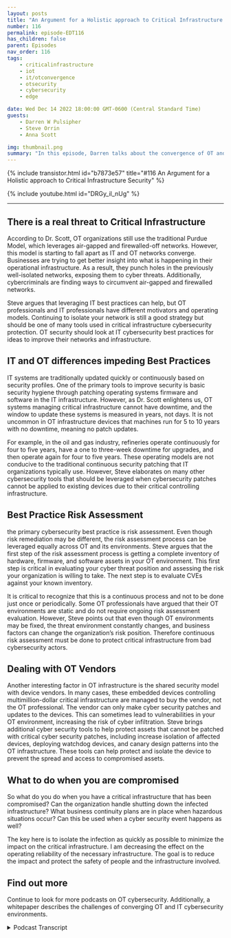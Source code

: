 ```yaml
---
layout: posts
title: "An Argument for a Holistic approach to Critical Infrastructure Security"
number: 116
permalink: episode-EDT116
has_children: false
parent: Episodes
nav_order: 116
tags:
    - criticalinfrastructure
    - iot
    - it/otconvergence
    - otsecurity
    - cybersecurity
    - edge

date: Wed Dec 14 2022 18:00:00 GMT-0600 (Central Standard Time)
guests:
    - Darren W Pulsipher
    - Steve Orrin
    - Anna Scott

img: thumbnail.png
summary: "In this episode, Darren talks about the convergence of OT and IT cybersecurity with Security expert Steve Orrin and Industrial OT expert Dr. Anna Scott"
---
```


{% include transistor.html id="b7873e57" title="#116 An Argument for a Holistic approach to Critical Infrastructure Security" %}

{% include youtube.html id="DRGy_il_nUg" %}

---


## There is a real threat to Critical Infrastructure

According to Dr. Scott, OT organizations still use the traditional Purdue Model, which leverages air-gapped and firewalled-off networks. However, this model is starting to fall apart as IT and OT networks converge. Businesses are trying to get better insight into what is happening in their operational infrastructure. As a result, they punch holes in the previously well-isolated networks, exposing them to cyber threats. Additionally, cybercriminals are finding ways to circumvent air-gapped and firewalled networks. 

Steve argues that leveraging IT best practices can help, but OT professionals and IT professionals have different motivators and operating models. Continuing to isolate your network is still a good strategy but should be one of many tools used in critical infrastructure cybersecurity protection. OT security should look at IT cybersecurity best practices for ideas to improve their networks and infrastructure.

## IT and OT differences impeding Best Practices

IT systems are traditionally updated quickly or continuously based on security profiles. One of the primary tools to improve security is basic security hygiene through patching operating systems firmware and software in the IT infrastructure. However, as Dr. Scott enlightens us, OT systems managing critical infrastructure cannot have downtime, and the window to update these systems is measured in years, not days. It is not uncommon in OT infrastructure devices that machines run for 5 to 10 years with no downtime, meaning no patch updates. 

For example, in the oil and gas industry, refineries operate continuously for four to five years, have a one to three-week downtime for upgrades, and then operate again for four to five years. These operating models are not conducive to the traditional continuous security patching that IT organizations typically use. However, Steve elaborates on many other cybersecurity tools that should be leveraged when cybersecurity patches cannot be applied to existing devices due to their critical controlling infrastructure.

## Best Practice Risk Assessment

the primary cybersecurity best practice is risk assessment. Even though risk remediation may be different, the risk assessment process can be leveraged equally across OT and its environments. Steve argues that the first step of the risk assessment process is getting a complete inventory of hardware, firmware, and software assets in your OT environment. This first step is critical in evaluating your cyber threat position and assessing the risk your organization is willing to take. The next step is to evaluate CVEs against your known inventory. 

It is critical to recognize that this is a continuous process and not to be done just once or periodically. Some OT professionals have argued that their OT environments are static and do not require ongoing risk assessment evaluation. However, Steve points out that even though OT environments may be fixed, the threat environment constantly changes, and business factors can change the organization’s risk position. Therefore continuous risk assessment must be done to protect critical infrastructure from bad cybersecurity actors.

## Dealing with OT Vendors

Another interesting factor in OT infrastructure is the shared security model with device vendors. In many cases, these embedded devices controlling multimillion-dollar critical infrastructure are managed to buy the vendor, not the OT professional. The vendor can only make cyber security patches and updates to the devices. This can sometimes lead to vulnerabilities in your OT environment, increasing the risk of cyber infiltration. Steve brings additional cyber security tools to help protect assets that cannot be patched with critical cyber security patches, including increase isolation of affected devices, deploying watchdog devices, and canary design patterns into the OT infrastructure. These tools can help protect and isolate the device to prevent the spread and access to compromised assets.

## What to do when you are compromised

So what do you do when you have a critical infrastructure that has been compromised? Can the organization handle shutting down the infected infrastructure? What business continuity plans are in place when hazardous situations occur? Can this be used when a cyber security event happens as well? 

The key here is to isolate the infection as quickly as possible to minimize the impact on the critical infrastructure. I am decreasing the effect on the operating reliability of the necessary infrastructure. The goal is to reduce the impact and protect the safety of people and the infrastructure involved.

## Find out more 

Continue to look for more podcasts on OT cybersecurity. Additionally, a whitepaper describes the challenges of converging OT and IT cybersecurity environments.


<details>
<summary> Podcast Transcript </summary>

<p>﻿Hello, this is Darren</p>
<p>Pulsipher, chief solution,architect of public sector at Intel.</p>
<p>And welcome to Embracing</p>
<p>Digital Transformation,where we investigate effective change,leveraging people processand technology.</p>
<p>On today's episode,an argument for a holistic approachto critical infrastructure securitywith our special guest, Dr.</p>
<p>Anna Scott and Steve Orrin.</p>
<p>Anna. Steve, welcome to the show.</p>
<p>Good to be here.</p>
<p>Thank you, Darren</p>
<p>I know it's hard to know who to go firstwhen I'm going to people.</p>
<p>To sort out at the same time say.</p>
<p>You guys have been on the showseveral times, Steve,</p>
<p>I think I think you're my number oneinterviewee.</p>
<p>I think. Anna, your second.</p>
<p>This is like your fifth time.</p>
<p>I think it's been a lot. Yeah. So.</p>
<p>And the reason I ask both of youon today was I wanted to geta different perspectiveon critical infrastructure security.</p>
<p>First off, from a former CSOand a security expert.</p>
<p>That's you, Steve, if you don't know.</p>
<p>And also from an industrial Iotexpert like you, Anna,because you've been in the trenchesin industry trying to work through theseand critical infrastructure environments.</p>
<p>So both of you on together,we should help figure out what's going onas far as criticalinfrastructure, cybersecurity.</p>
<p>So let's first get kicked off bywith you in a little bit.</p>
<p>Is is there a real threat to criticalinfrastructure, cyber security,or is that just a red herring or somethingwe're just hearing on the newsbecause there's nothing going onin the news cycles toknow.</p>
<p>It's a huge it's a huge concern. Right.</p>
<p>And it's a it's a huge threat.</p>
<p>It it does depend a lot onhow the individual companiesare dealing with their systems.</p>
<p>Right.</p>
<p>There's still a predominance of the wayyou protectreally critical systems isyou just don't let anything access themthroughthrough anything exceptbeing in the same room with them.</p>
<p>So that that's a great wayif you can control around insider threatsbecause you have a very limited attacksurfaceand you've got a great deal of controlin that space,there's all sorts of reasonswhy that just does not workwell in the modern world,because that tends to prevent takingadvantage of a lot of modern technology,especially when you get intowhat you can do with analyticsand analytics across different data sets.</p>
<p>So so yes, you can continuein that pattern, but you do thatat the expenseof not being able to take advantageof those tools and bring thatcompetitive advantage into your space.</p>
<p>But as soon as you do that and youconnected to the Internetor you can connect contributor systems,now you've got a whole different setof protections that you need.</p>
<p>And these tend to be things that are notwell understood and especiallywhere operational folks make the call,which is what happens in the space,then you have some real challengesjust in understandingwhat are the real threats, what are thereal tools for to protect against them.</p>
<p>And the question that you addressedwith your paper, Darren, which iscan we really use I.T tools in this spaceand use them to good advantage?</p>
<p>And I love that idea because I thinkthere's so much more that can be doneand much more that can be leveragedto just deal with the,the specific problemsthat happened in the operations.</p>
<p>So, so whatwhat I heard a little bit there in is thethe Purdue modelthat everyone's been using this isolationeitherfirewalled off or completely air gapped.</p>
<p>That's a naive approach in today'smodern things because I need the data out.</p>
<p>Yeah, I hate to use my because I thinkthere's some really good reasons for it.</p>
<p>And I, I guesshaving worked in situationswhere where my life has dependedupon the systems working and not having ithaving to be tampered withand, you know, having malicious intent,</p>
<p>I, I'm pretty comfortable with that.</p>
<p>But I do think that there's a big costthat goes that goes with that.</p>
<p>And so so it's really like gettinga good handle on your risk profile.</p>
<p>Like, I'm going to cite Steve herebecause I love this so much.</p>
<p>Right?</p>
<p>It's likeif you try and figure out how to dozero trust, what you have to start with iswhat's your real risk profileand what really matters, right?</p>
<p>Because if you take that type of approach,then that helps balance offwhat's really happeningwhen you do this connectivityand you bring these assetstogether. Right.</p>
<p>And so I thinkyou still have to do an assessment,which is do those new capabilitiesbring you enough value to overlay the riskof the vulnerability of those systems,especially when you know, one,you're going to be constantlytrying to keep up with the hackers and allof the new software and everything else.</p>
<p>And that is a pretty high requestand pretty difficult to do in some cases,especially with organizations that don'talready have that type of capability.</p>
<p>And so really having a handleon that relative towhat's the real benefit to your business.</p>
<p>Right.</p>
<p>So, Steve, she she quoted you,you got to come in and cyberand and also</p>
<p>I want you to address a little bit of</p>
<p>I call it naive and thank you, Anna, forfor correct me on it, but I still thinkthere's a little bit of false securitybehinda isolated network.</p>
<p>So, Steve.</p>
<p>So, Dan, I think Anna does hit it right.</p>
<p>It's understanding the risk profile.</p>
<p>I think one thingand maybe naive is not the right term.</p>
<p>I think the cat is out of the bag.</p>
<p>Those systems,that critical infrastructure is connected.</p>
<p>They're connected to IT systems.</p>
<p>They're being managedin a distributed fashion.</p>
<p>They are getting tappedinto from the outside.</p>
<p>They're interconnected amongst themselves.</p>
<p>So the notion of a truly isolatedenvironment or a critical infrastructureenvironment is actually a notionthat isn't true anymore.</p>
<p>In many cases, what's considered to bean air gap of the oldor where you physically had spaceis now more a virtual or logical air gap.</p>
<p>And then we're seeing attacks that canjump that virtual or logical air gap.</p>
<p>And in many cases, thewhat you thought was a logical or virtualair gap is not an air gap at all.</p>
<p>And sosystems are much more connectedthan they've ever been.</p>
<p>And so I wouldn't that's I call it naive.</p>
<p>I just say, like in some casesit's already happened.</p>
<p>And so the question isn't, well,should I open up my network,your network,because your systems are already open.</p>
<p>It's now how do I start to apply the rightcontrols and falling back on?</p>
<p>Well, I'mjust going to continually isolateand that's been a majorapproach is is a good one.</p>
<p>It's a tool.</p>
<p>It's not the only tooland it's not the complete tool.</p>
<p>It's one of the tools.</p>
<p>So encrypting the network trafficor providing logical firewalls to separatenetworks that do network segmentationis absolutely a great tool in the arsenal.</p>
<p>But it alone will not preventthis kind of threats that these</p>
<p>OT and criticalinfrastructure systems are seeing.</p>
<p>And so when you look at itfrom that perspective, it'sokay, let's understandthe risks of the OT systems, understandhow they're different from the I.T systemsthat many of thesesecurity products and technologieswere originally designed forand applythose security controls in an old fashion.</p>
<p>I think that's one of the learnings bothfrom from the paper that you publishedas well as what organisé tionsthat are doing this right now are seeingis leveraging its security capabilitiesand controlsin an way.</p>
<p>So I think glad you said in an odd way,because a lot of times I've seen the ITprofessional, the CSO come inwith a hammer on the operational guysand say you need to be secure,update all your patches,right?</p>
<p>Everything needs to be updated.</p>
<p>And Ana, is that doable?</p>
<p>Well, depends onhow old your equipment is, right?</p>
<p>Well, I mean, yeah,some of this equipment is 50 years old.</p>
<p>Yeah.</p>
<p>And then there's a lot of diversity in itas well. Right.</p>
<p>And so many of those systems were designedso that maybe you update the firmwareonce every ten years and you're going outthere with a USB stick to do that.</p>
<p>Right? Because it does.</p>
<p>Does that scare you, Steve,when you hear that ten yearsyou haven't updatedyour security patches in ten years?</p>
<p>And I wish it was somethingthat was novel, but we see this oftenin OT edge environments, even in systemsthat are supposed to be itrelated, but are driving those.</p>
<p>So that's actually an interesting pointis when you golook at an industrial manufacturing lineor you go look at a smart cityor any of these sort of operationaltechnology, critical infrastructure,and you go look insidethe cabinets, you go look,it looks like an I.T system.</p>
<p>There's a rack of servers in therenow that are driving those technologies,monitoring them, doing the thethe operations that once was very analog.</p>
<p>And so that the scary partis that those i.t systemsdo need to be patched regularly.</p>
<p>They do have vulnerabilities.</p>
<p>But as I pointed out, there's a reasonwhy they don't get patchedthe same cadence that standard i.t. Yeah.</p>
<p>And why is that a why?</p>
<p>So they really weren't designed,they weren't designed with this whole ideaof you're connectedall of the time and you need tobe constantly updated. It'swhat isthe difference betweenstreaming on your music, on your iPhone,right,where you're connected all of the timeand everything's completely up to dateand having an old iPodwhere you can load it up onceand then run that suckeruntil it died, right?</p>
<p>Or until it just really needed attention.</p>
<p>So and I shouldn't have you start becausethat's not how you fix the old system,but it's just kind of the idea.</p>
<p>It isit is a just a completely different world.</p>
<p>If you are living in a spacewhere you're constantly connectedand so much of the legacy equipment,it was never designed with that in mind.</p>
<p>It was it was hardenedin a way that once you install that,you could really keep it going for a very,very long period of time.</p>
<p>And so you have this much longer lifecyclelike so.</p>
<p>That the applicationsthat are being supported by the systemsare very different from it.</p>
<p>So if your email goes downfor a couple of hours, it's no.</p>
<p>Big deal.</p>
<p>Life goes on.</p>
<p>But many of these critical infrastructurethat are driving your power, watertreatment, you know, lifesaving devices inside hospitals,they're not meant to be taken downby a patch that, you know, that didn't do.</p>
<p>It's quality assurance to the same leveland the regular cadence of being ableto do things and bring things offlineand bring them back in.</p>
<p>That's a modern i.t concept,but these systems were meant to,like I said, run for 15 years nonstopand that's not something that is easily,you know, deployed patchesor to be able to do, you know, inspectionsand security tools that get in the wayof the operational technology.</p>
<p>And that's againwhy I talked about it in an odd way.</p>
<p>So it sounds to me like there'sa total mismatch in motivationand in in results in the space right?</p>
<p>High availability.</p>
<p>We're not talkingthree nines, we're talking 12 nines.</p>
<p>Right.</p>
<p>I don't want I don't want a heart monitoror a heart machineto oh, I need to rebootor I need to reboot every three days.</p>
<p>You don't want that.</p>
<p>Or even your power gridyou really don't want down.</p>
<p>So because thebecause the motivation is so different,can I really usethe same techniques in I.T in O.T.or, or do I just go and I understandthe isolate myselfbecause I don't want any change.</p>
<p>Things are working.</p>
<p>Don't bother me. Right.</p>
<p>Isn't that how it's done In a.</p>
<p>Probably way too often.</p>
<p>Right.</p>
<p>And there's definitely a risk associatedwith trying to fix your problems.</p>
<p>Right.</p>
<p>The same way there's riskswith just continuing to do nothingand keeping your fingers crossed.</p>
<p>There's a lot of very clever peoplethat still wantto find ways to disrupt systems,even the legacy systems.</p>
<p>Right.</p>
<p>And in some ways, many of the legacysystems are more vulnerablebecause they were designed beforemodern hacking was really happening.</p>
<p>Right. So there's just somesome real concerns there.</p>
<p>But I do think that there's a real placefor having the i.t.</p>
<p>Tools, right?</p>
<p>Like, there's a lot of tools that can sayi'm going to lookat the network, I'm going to identifyeverything that's on the network.</p>
<p>I'm going to identifywhat is the current level of firmware.</p>
<p>And then if it's set up properly,you can say what is,what should be the current versionand where do you have gaps insome of the tools where you're actuallysophisticated enough, where they can say,</p>
<p>What's your real risk associatedwith not having those updates in place?</p>
<p>And when you get into that levelof sophistication and that becomesvery, very valuable, right?</p>
<p>Because now you have a clear pictureof what's going onand then you have a wayto actually prioritize that risk.</p>
<p>Granted, I don't know that you ever wantto trust another company to do that.</p>
<p>You probably want to beat least understand very clearly howthe software made the decisionsabout where your risk really lies,because there's no way a softwarecompany knows what each of your individualcomponents are really controllingand how how critical those can be.</p>
<p>So so you got to stay very involved.</p>
<p>Right?</p>
<p>But if you have that type of assessment,at least you can start out and do that.</p>
<p>And my understanding is that's prettycommon on its systems, right?</p>
<p>There are tools that can do that, andthere's lots of tools that can do that.</p>
<p>So at least you're not just havingthis big black boxand a bunch of question marks.</p>
<p>You can say,let's start doing that assessment.</p>
<p>And if those types of toolscan find things on your network,that means somebody who's coming into thatenvironment can also find things, right?</p>
<p>So you really do want to understandwhat's discoverableand what is its current status andand then determine where you take this.</p>
<p>So that brings upone of the best practicesthat we know about in its cybersecurity,which is risk assessment.</p>
<p>And Steve, can you talk a little bitabout risk assessment?</p>
<p>Because I knowif we ran a vulnerability scan,there would be tens of thousands,hundreds of thousands in any company.</p>
<p>You can't do them all.</p>
<p>So this is wherethe risk assessment comes in.</p>
<p>So can you explain how I can leverage the</p>
<p>IT risk assessment?</p>
<p>Best practice in the OT space as well?</p>
<p>Absolutely.</p>
<p>And so it really startswith what Hannah was talking about.</p>
<p>You can't secure what you don't know.</p>
<p>And so starting with the assetinventory, the discoveryto understand what your assets are,understand what's running inside the box,what you know, what firmware,what operating systems, what versionsyou need to create that asset inventoryto be able to do the next phase.</p>
<p>And before you even get to your securityconsiderations, the next piece of this,this is actually defined as partof the next cybersecurity frameworkis once you know what your environment is,understanding what's what they're doing,what is the purpose of those systems.</p>
<p>And this is important.</p>
<p>When you do your risk calculation,you need to know what are your missioncritical, what are the necessarysupport systems to keep those missioncritical systems operationalso that you can create that riskprofile and understand the prioritizationof applying the security.</p>
<p>So before you ever get to your firstencryption key or firewall, it'sknowing what you have in great detail,understanding what those systemsand processes and technologiesdo for your business,for your mission systems.</p>
<p>And then from thereyou can start to apply a risk calculus.</p>
<p>And that risk takesfrom published vulnerability.</p>
<p>So databases,there's new technology, new standardsand formats around softer builtmaterials and vulnerability.</p>
<p>And in our exchange called VEX, to be ableto give you information aboutwhat's the vulnerable stateof the components, there'sa lot of great information out therealready in the might or frameworksto let you dothe assessment of what you found.</p>
<p>So no, this version of Linuxhas got this level of vulnerabilityor this particular product over herehas these cves that I needthat haven't been patched in the version</p>
<p>I have.</p>
<p>So you get that information nowyou have what you have, what's it called,what's critical in your organizationand what the known vulnerability,the other side of the risk assessmentbesides the known form is understanding.</p>
<p>And this is where things like pentests, scanners and other kinds of toolsgive you an idea of whatyour overall threat landscape is.</p>
<p>Those come togetherinto understanding your risk profile.</p>
<p>So I understand what my current assetsare, what the known risk,what the potential risk,and then the what these thingsare usually important for helpsguide the prioritization of, okay, now</p>
<p>I need to start planning security tools.</p>
<p>And it's only at this last phasethat you start applyingprocess, technology and proceduresto do the compensating controls to reduceor mitigatethe risks that you've identified.</p>
<p>And that's your standard I.T flowthat I've been describingcan be absolutely appliedto the OT systems, understanding that thewhat you actually implement the process,the procedures have to be donein that way.</p>
<p>So it's not going to be well,</p>
<p>I'm just gonna push a buttonand patch everything or I can just put a,you know, an encryption system ontoor an enterprise producton to that, that PFC device.</p>
<p>You have to be able to applythe right kind of controls,but it's only at that last phase of theprocess of assessing the risk environment,your risk posture,and then the prioritizationthat your assets tell you about that,then you can start to make the decisionsand applying budgets and actually buildingyour capacity and capabilityto mitigate the controls.</p>
<p>And it's not a one and done this,not like we're finished.</p>
<p>We did our assessment. Okay, we can goback.</p>
<p>It's an ongoing, constant process becauseeven if you're in a nice, structuredenvironment, that never changes.</p>
<p>For 15 years,the threat landscape is always changing.</p>
<p>Your app threat, your risk appetiteis actually always changing.</p>
<p>What's happening in the macroeconomicworld changes regularly.</p>
<p>And so reassessing and reevaluating.</p>
<p>Are your controls sufficient?</p>
<p>What's next on the list</p>
<p>Prioritization list to be addressedand verifying that you're mitigatingcontrols are in fact doing what they saidthey do are all part of the ongoingprocess of securing your infrastructure.</p>
<p>Whether that's it or not.</p>
<p>I want to</p>
<p>I want to reemphasize what you said there.</p>
<p>Even if your own environment is static,the threat environment changesand your business motivatorscan be changing too.</p>
<p>So you have to constantly evaluateand nothing.</p>
<p>I like that you said to let's saythat I have a certain version of Linuxthat has a security vulnerabilityacross itand it doesn't mean</p>
<p>I'm patching everything on the outside.</p>
<p>It may be I can't patch thatbecause name the critical infrastructure,so I have to come upwith a different remediationfor that device, a.k.a locking it downcompletely as far as network and monitorthe firewall around that one devicemore rigidly.</p>
<p>That might be a different remediationthan doing the patch for example.</p>
<p>So Darren, so two things we've seensuccessful inside of environments.</p>
<p>These two terms</p>
<p>I'm going to use of that new kindof mitigating control when you can't justflip a switch and turn on encryption.</p>
<p>One is what I call watchdog approach,where you take a modern system,put it right up next to a legacy systemon the wire so that they can monitorand have the advanced inspectionand detection in.</p>
<p>Particular, watching everybody.</p>
<p>On behalf of the devicethat it's proxy in.</p>
<p>And the other approach that's often usedis what I call the canary approach,where if you've got an environmentwhere you have a segmented networkof legacy systems that are hard to patch,you can't get the rightthe tight security controls.</p>
<p>You put a detector in there on the networkthat hasthose does advanced detectionand B, it becomes the canary for that.</p>
<p>That segment.</p>
<p>So it will alert, whereas legacy systemsdon't have the capacity to alertor to tell you that something isbeing attacked or are being targeted.</p>
<p>And so that watchdog in Canarycombination is a differentkind of compensating controlthat is very popular in O.T.because it doesn't require goingand changing that policy itself.</p>
<p>It's about adding the right i.tcapabilities into that environmentto to proxy those systemsand to give them the capabilitieswithout impacting know missioncritical functions.</p>
<p>And there's also another thing I heard.</p>
<p>I was talking to our own</p>
<p>OT organizationand they were sayingwe actually can't patchsome of the devices in our infrastructurebecause we're not allowed tobecause it's the vendor, right?</p>
<p>It's their machine, right.</p>
<p>If we touch it, thenour warranty on this multimillion dollarparticle acceleratoror whatever it is, right,is is now null and void. Right.</p>
<p>We can't we can't enforcesome of our security thingson some of these embedded devices.</p>
<p>But we know that there'sa vulnerability in there.</p>
<p>Right.</p>
<p>Is that a common thing that you'reseeing as well, or is that just unique tothese really huge,you know, manufacturing or fab</p>
<p>OT systems?</p>
<p>So I think it can definitely bedefinitely be the case.</p>
<p>You know,like a lot of on the industrial side,what we really worryabout is the control systemsbecause because that's whereyou can go in and mess with things, right?</p>
<p>Otherwise you have to.</p>
<p>Be that's where you're messingwith the physical world.</p>
<p>Right. Exactly.</p>
<p>I'm sorry.</p>
<p>I just got a call. So.</p>
<p>So updating those control systems, you'renot going to be doing that in isolation.</p>
<p>You're going to be doing that in closecoordination with who the vendors areand make sure that you've got a planthat you've executed with with them.</p>
<p>The other thing I wanted to mention,because we haven't talked talked about ityet, is often in the oh two systems,your only window for really doing updatesis when you're shutting downfor planes, flat maintenance.</p>
<p>So that's another factor that comes intoit is you really do have to say,well, when I worked inrefining, we did turnaroundsbetween three andfive years, depending on the type of unit.</p>
<p>Literally all of the updatesto major systems had to fallwithin the three week period of turnaroundbecause that was the only timeit was really safeto go in and change those systems.</p>
<p>And it was also the only timewe could actually test them to say,</p>
<p>Hey, we've just made this change.</p>
<p>Is it really ready to come back online?</p>
<p>And so those intervals around the plannedmaintenance can alsobe extremely importantas well as the point that you brought up,which is then talk to your vendor, right,when they're part of thosecritical systems.</p>
<p>Because because they willthey will have strong opinions, Right?</p>
<p>I'm sure they will about. How to do thatproperly.</p>
<p>Now, in a refinery where you work,how how often are these turnarounds?</p>
<p>How often do you get to do that?</p>
<p>Once a year, six months, three years,four years?</p>
<p>Well, typically, thekind ofaverage cadence was about four years.</p>
<p>If you're really stretched onprofitability,you try and push it to fivejust because those areextraordinarily expensive.</p>
<p>But yeah, so about a four,four year time frame, right?</p>
<p>So if you can imagine,you've got a control systemthat's running everythingand you only get to touch it onceevery four years, right?</p>
<p>That's that's. Crazy. You touch it.</p>
<p>Now you've got a window that'smaybe if you're lucky, it's three weeks.</p>
<p>And if it's somebody you can do themaintenance maintenance on really quickly.</p>
<p>It's like one week, right?</p>
<p>So fit and everything.</p>
<p>You've got to change in a one week periodand you got to plan for that because youknow, your next opportunity for an updateis also going to be four years.</p>
<p>And it's a similar cadencein a lot of military systemsas well with the tech refreshas being once every three or more years.</p>
<p>One of the techniquesthat we're seeing being adopted bya lot of the more advanced organizationsand we're seeing vendorsactually supply this to their customersof some of theseenvironmentsis what's called a digital twin.</p>
<p>And the idea is that you havea digital virtual version of that physicalasset of that policy or that controllerthat you can apply changes,you can do patches too,and run simulations and basically run itthrough its paces to see what impactit may have on the digital twin version.</p>
<p>Now it's not you're still goingto want to do physical or testing,but allows you to do a whole lotof pre-loaded testsbefore you ever get to touching thatthat systemwhere you got that one week windowto do all of your testingand all of your patching.</p>
<p>And so we're seeing digital twins come up.</p>
<p>I've seen themin the construction industry.</p>
<p>I've seen, you know, in factswhere there's digital versions of thosethat are supplied along with the productfor the contractor to basically run theirtheir simulations both from a patching,but also test on load,be able to look at the environmentalconditions and changes thereand be able to do those testsin a virtual simulated environment.</p>
<p>That's one technique that can actuallybe applied to security patches as well.</p>
<p>You know, we're also seeing</p>
<p>I've been approached by a couple of stategovernmentsto set up a site in cyber rangewhere in theirprimary focushas been on the electrical grid system,which I found totally fascinating.</p>
<p>Right.</p>
<p>They want us to help themestablish a noticeable rangeso they can test outsome of these new architecturesthat we're talking about,like the watchdog, the canary,the the data diode and some new onesthat we're talking about aroundone is called thethe patch here or the patchairlock pattern,which is an interesting pattern as well.</p>
<p>Do you even with these things,we still have this long cycle timebetween being able to to updateand A, do you ever see uswhere we could do continuousupdateson these critical infrastructure systemsor is therejust too much risk involved in updating,you know, controllersas there as they're operating?</p>
<p>Yeah, And I think, yes, with time anda lot of it's redundancy of capabilities.</p>
<p>Okay. Right.</p>
<p>There's athe there's been work going on forit might even be seven years nowthat is the Open process automation forumand they have been leadinga consortium effort through the Open groupto really do a modernizationof control systemsfor not just refiningbut chemicals and pharmaceuticalsand kind of all the groups that usethose sophisticated control systems.</p>
<p>And there's specifically addressing this.</p>
<p>Right?</p>
<p>They've got a whole cybersecuritysubcommitteethat much of it is really coming downto what's the design,</p>
<p>How do you have the redundancy set upso that if you lose onecapability, do you have jail overwithin the timeframe?</p>
<p>That's important.</p>
<p>So that does it kick out your equipmentbecause a lot of equipment,if it loses a signal like ato a power failure or even a power blink,that'll just take it down.</p>
<p>So there'sthere's some real hard and fast rulesthere.</p>
<p>I think all of that is fantastic.</p>
<p>But I'll I'll kind of add on top of that,the next thing that has to happenis people have to trust those systems.</p>
<p>And so once they've got a good designand they start doing those testbeds,there's going to be a lot of rigoroustesting that goes on for yearsand then deployments will be in very lowrisk systems whereif you do have something, go on, go downthat it's know.</p>
<p>No one's going to get hurt.</p>
<p>No one's going to get hurt. Right.</p>
<p>So, yeah,probably start out with wastewaterbecause wastewater is prettyyou know, it's you don't it's smelly.</p>
<p>That's about. It.</p>
<p>Well, you can kill your bugs,but then it's easy to recover from,or at least it's recoverable in waysthat other other technologies aren't.</p>
<p>So, yes, I think we will get there.</p>
<p>But it's it is a slow process.</p>
<p>You know, we.</p>
<p>Can't put too much reliance onpatching is the only compensating control.</p>
<p>I know that the security createda lot of toxic patch.</p>
<p>Your systemand security hygiene is important.</p>
<p>Absolutely.</p>
<p>But as we're as end is indicating,you don't you can't rely on thatas your only major compensating controland that's whywhen we look at an OT system security,it's got to be an overall evaluationfrom the security aspect,not just can I patch the operating system,the firmware.</p>
<p>Well, I think that's the number one toolthat it uses, right, for security?</p>
<p>It is. It's one of many categories.</p>
<p>And that's really the goalhere, is finding out the right securitycontrol, the right security toolto mitigate the risk.</p>
<p>It's not always going to be in the caseof what we're talking about,it often can't be it can't go for years.</p>
<p>And that's four years of riskthat you should not be,you know,are accepting within your organization.</p>
<p>So that's where, you know, segmentationencryption, strongauthentication inspection detectsand prevention, all these kind of thingscome into play, providing thesurrounding controls to compensatefor the one that you can't use, which.</p>
<p>Is that you can't touch them. No, no, no.</p>
<p>I like to add another thingin the OT space.</p>
<p>I know it's very different in i.t.</p>
<p>If we have an assetthat has been compromised,we typically we isolate it.</p>
<p>After we've done some forensics on it,we isolate it right?</p>
<p>Then we restart it,we clean it and restart it.</p>
<p>That's a typical pattern.</p>
<p>I can't do that in the old space.</p>
<p>Right. I can not.</p>
<p>Easily not knowwithout a great deal of expense.</p>
<p>And we're taking other thingsdown with it. Right.</p>
<p>So unless you're super lucky.</p>
<p>Yeah.</p>
<p>So what approachcan I use in the Iot space if I know that</p>
<p>I have a device that's been compromised,what do I do?</p>
<p>I if I can't take it downbecause maybe I ama policy controller in a refineryand we know once you set a refinery down,it takes a long time to bring it back up.</p>
<p>Right.</p>
<p>So what do I do andwhat techniques do I have at my disposal?</p>
<p>Yeah,and I'm trying to think through that.</p>
<p>And and I have to say,that is a really good questionand what I've never asked myself.</p>
<p>And so I'm hoping Steve hasn't.</p>
<p>I'm up all night worrying about stuff.</p>
<p>Like this, about this,because that's a that's a super tough onebecause besides higher monitoring youand then trying to add something elseinto the chain that allows you to seeto see if that is really being exploitedor it's what the real status is.</p>
<p>I have no good answers for you.</p>
<p>So let's make a distinctionbetween somethingthat you find to be absolutely vulnerableto an exploitand something that has beenhas been exploited.</p>
<p>Okay, that's fair enough.</p>
<p>So you've got a known vulnerabilitythat's active exploitation in the field.</p>
<p>There are controlsyou can put in place to isolatesignals and inspect the traffic toand from a deviceto monitor it for aberrant behavior.</p>
<p>There are things you can do todayand you can do that.</p>
<p>The IT world.</p>
<p>You can do that. The world.</p>
<p>Oftentimes you have to do thatwhen you have a known vulnerabilitythat doesn't have a patch.</p>
<p>But it's active exploitation.</p>
<p>In the case of a zero day,you don't have a patch, but you can turnon, you know, turn the dial to 11on the infrastructure of security.</p>
<p>Like long log log.</p>
<p>In the event that you have a OT systemthat has been compromised.</p>
<p>So you're detected the aberrant behavior.</p>
<p>You've detected the signatureof a OT style attackor you've noticedthe firmware has been swapped out.</p>
<p>That's where, you know, again,in the good parts of systems that they'rehighly redundant and often place.</p>
<p>So that's where you're going to kick inyour your process and proceduresthat you have forif it was a non cyber event, if it was a.</p>
<p>Physical,if it is a physical event. Gotcha.</p>
<p>So it's the same way iswhen if a power station goes downbecause of a weather storm,you have redundancybuilt the system to help handle the load.</p>
<p>If you're under active, explain your bet.</p>
<p>You have been attacked.</p>
<p>You've identified a a power generator ora transformer that has been compromised.</p>
<p>Kick in the processyou already have for dealing with theevery other kinds of outageand take that thing offlinebefore it can infect the neck.</p>
<p>And we've seenwhere cascading events can happen,where you get one OT system, in fact,because you don't haveoften the inspection tools,the lateral movementcan be a lot faster to the systemsthat it's connected to because again,there isn't the same level of controlsonce it's into that, you know, it'sthe old adage of the the egg,you know, you've got a harder shell,but once you get in, it's nice and soft.</p>
<p>OTI systems are often the same wayonce you get past the door on one of thosekey mission critical airsystems is compromised.</p>
<p>You may have to take a lot of itoffline, butagain, it's that'swhere you kick in the existing processes.</p>
<p>And one advice that we give to CISOsand organizations is game the systembefore you ever get a vulnerabilityor an exploit you have to deal with,run the war gaming on your environment.</p>
<p>Actually, you know, identify a policyand have it be quote unquotetaken out and run the courseand see what would be the problem.</p>
<p>Make sure you've covered all your basesand you know whatthe procedures and peopleall the way at the tactical edgeand at the executive levelall know their role in the eventso will makewhen it does that much smoother.</p>
<p>So what you're telling me is runmy own business continuity scenarios.</p>
<p>That's which makes.</p>
<p>Yeah. And I have to have them.</p>
<p>There's a really good contextfor doing that.</p>
<p>Every manufacturing facility,at least in the U.S., is requiredto do what they call has ups,and it's exactly what Steve described.</p>
<p>They don't tend to focus on cyber threats,although I'msure that's that is definitely evolvingand that is happening now.</p>
<p>It tends to be more, hey, this pump failsor we had a power failure or a.</p>
<p>Hurricane or tornado hit somewhere.</p>
<p>But it's very easyto take that methodology and say,now let's apply that to our system.</p>
<p>It's been hacked and it's been hackedin these particular ways.</p>
<p>Now, what does that really mean?</p>
<p>And what is going to be our response andhow can we design in mitigations, Right?</p>
<p>And how can we change our system?</p>
<p>So so if it does happen,there's much less vulnerability, right?</p>
<p>Or it's back to can wecan we live with that?</p>
<p>Because some things you can livewith. Right, right, right, right.</p>
<p>Guys, thishas been this has been very insightful.</p>
<p>As always. I love talking to you guys.</p>
<p>Any last words for our our listenerstodayon that are dealing with this opportunityso things what would your advicebe to them that are that are dealing withyou know this convergencethat we're already starting to see.</p>
<p>We'll go with you first, Steve.</p>
<p>Okay.</p>
<p>So I think,you know, just restating what we saidearlier is that it is already happening.</p>
<p>It's not a wait and seewhen when this happens.</p>
<p>Your AT&T systems are blurring.</p>
<p>And so it's take to takethe measured approachof understanding your assets, providing,you know, doing the risk assessmentso that you can apply proper controlsand securityto the systemsyou have and start planning for it.</p>
<p>And then the key is get out of analysisphase, get into implementation.</p>
<p>So get, you know,knowing that this is going to be ongoing.</p>
<p>If you spend all your timeanalyzing your environmentand not only your time actuallyimplementing controls,you're never going to get anywhere.</p>
<p>It's a feedback loop.</p>
<p>So you you analyze and you go deployfeedback into the analysis and continue.</p>
<p>So it's going to constant processesand continuous security assessment.</p>
<p>Is not a one and done.</p>
<p>It's not a one and done and the you know,the key thing is to start deployingthe security now and getting thatvisibility into your environment.</p>
<p>Is that the first step in being ableto understand what's going onand what your risk posture isand what your risk and be able tothen managethat risk across your own enterprise.</p>
<p>Sounds good to Ana.</p>
<p>Yeah, and I would say on the O2 side,you as an operational companiesstart bringing in your I.T folksand treating them like they're partof your operations and make surethat they understand the implications,make sure they are equally involvedin all of these discussionsbecause the there is no longer,as you know, a reasonablethat treats them in ain isolation and just has themworried about your pieces.</p>
<p>They they need to be integrally involvedin what's happeningand they need to help bridge the gapbetween what we understandof the operational systemsand all the electronicsand all of the computethat's necessary to back that up.</p>
<p>Thanks, Santa.</p>
<p>I think that's that's absolutely critical,</p>
<p>I'd say on the CSO side as well.</p>
<p>Bring the OT guys to sit at the tableat the top of the table with youbecause I've seen this beforewhere C so mandates down to the OT guys,you will do this.</p>
<p>And they're like, No, we're not all right,</p>
<p>But if you're sitting at the tablewith them at the front of the table,then they have a say.</p>
<p>Then you can talk about the differencesand really take a look at the paper.</p>
<p>It is on on the website, we talk aboutthe differences between opportunityand how we're going to get over this,this division. So.</p>
<p>All right.</p>
<p>Thanks again,guys, for coming on the show.</p>
<p>Thank you, Darren</p>
<p>Thank you, Darren Pleasure as always.</p>
<p>Thank you.</p>
<p>Anna for your insights.</p>
<p>Thank you for listeningto Embracing Digital Transformation today.</p>
<p>If you enjoyed our podcast,give it five stars on your favoritepodcasting site or YouTube channel,you can find out more informationabout embracing digital transformationand embracingdigital.org</p>
<p>Until next time, go outand do something wonderful.</p>

</details>
